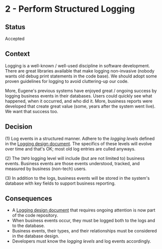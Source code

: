 # 2 - Perform Structured Logging

## Status

Accepted

## Context

Logging is a well-known / well-used discipline in software development.
There are great libraries available that make logging non-invasive (nobody
wants old debug print statements in the code base). We should adopt some
proven guidelines for logging to avoid cluttering-up our code.

More, Eugene's previous systems have enjoyed great / ongoing success by
logging business events in their databases. Users could quickly see what
happened, when it occurred, and who did it. More, business reports were
developed that create great value (some, years after the system went live).
We want that success too.

## Decision

(1) Log events in a structured manner. Adhere to the *logging levels*
defined in the [Logging design document][1]. The specifics of these levels
will evolve over time and that's OK; most old log entries are culled
anyways.

(2) The `INFO` logging level will include (but are not limited to) business
events. Business events are those events understood, tracked, and measured
by business (non-tech) users.

(3) In addition to the logs, business events will be stored in the system's
database with key fields to support business reporting. 

## Consequences

- A [Logging design document][1] that requires ongoing attention is now part
  of the code repository.
- When business events occur, they must be logged both to the logs and to
  the database.
- Business events, their types, and their relationships must be considered
  in the database design.
- Developers must know the *logging levels* and log events accordingly.


[1]: ../logging.md
